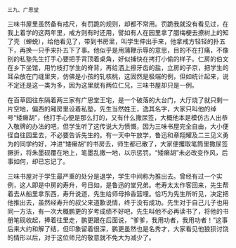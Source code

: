     三九、广思堂 

   三味书屋里虽然备有戒尺，有罚跪的规则，却都不常用。罚跪我就没有看见过，在我上着学的这两年里，戒方则有时还用，譬如有人在园里拿了腊梅梗去撩树上的知了壳（蝉蜕），给他看见了，带到书房里，叫学生伸出手来，他拿戒方轻轻的扑五下，再换一只手来扑五下了事。他似乎是用蒲鞭示辱的意思，目的不在打痛，不像别的私塾先生打手心要把手背顶着桌角，好似捕快在拷打小偷的样子。仁房的伯文在乡下坐馆，用竹枝打学生的脊背，再给洒上擦牙齿的盐，立房的子京，把学生的耳朵放在门缝里夹，仿佛是小孩的轧核桃，这固然是极端的例，但如统计起来，说不定还是这一类为多，因为这里就有两位仁兄，三味书屋却只是一例。

   在百草园往东隔着两三家有广思堂王宅，是一个破落的大台门，大厅烧了就只剩一片空地，偏西的厢房里设着私塾，先生当然姓王，逸其名字，大家只叫他的绰号“矮癞胡”，他打手心便是那么打的，又有什么撒尿签，大概他本是模仿古人出恭入敬牌的办法的吧，但学生听了这传说大为愤慨，因为三味书屋完全自由，大小便径自往园里去，不必要告诉先生的。有一天中午放学，鲁迅和章翔耀及二三见义勇为的同学约好，冲进“矮癞胡”的书房去，师生都已散了，大家便攫取笔筒里撒尿签撅折，将朱墨砚覆在地上，笔墨乱撒一地，以示惩罚。“矮癞胡”未必改变作风，后事如何，却已忘记了。

   三味书屋对于学生最严重的处分是退学，学生中间称为推出去。曾经有过一个实例，这人即是中房的寿升，号日如，是鲁迅的堂兄弟。老寿太太作客回来，先生帮着去从船里拿东西，寿升说道，先生给师母拎香篮哩。恰巧为先生所听见，决定把他推出去，虽然经寿升的叔父来道歉说情，终于没有成功。先生对于自己儿子也用同一方法，有一次大概鹏更的岁考成绩不好吧，先生叫他不必再读书了，将他的书册笔砚收起，捧着往里走，鹏更跟在后面说，“爹爹，我用功者，我用功者！”这事后来大约和解了结，但印象留着很深，鹏更虽然也是名秀才，大家看见他狼狈讨饶的情形以后，对于这位师兄的敬意就不免大为减少了。

